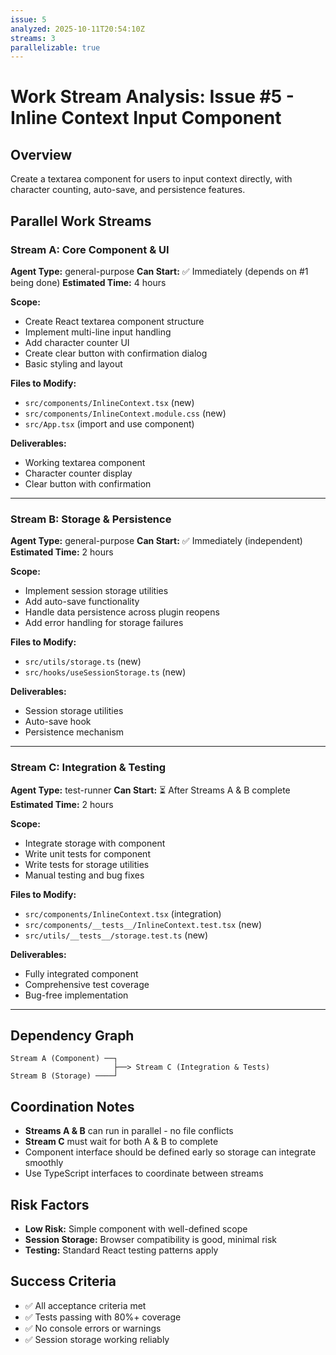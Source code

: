 ```yaml
---
issue: 5
analyzed: 2025-10-11T20:54:10Z
streams: 3
parallelizable: true
---
```


# Work Stream Analysis: Issue #5 - Inline Context Input Component

## Overview
Create a textarea component for users to input context directly, with character counting, auto-save, and persistence features.

## Parallel Work Streams

### Stream A: Core Component & UI
**Agent Type:** general-purpose
**Can Start:** ✅ Immediately (depends on #1 being done)
**Estimated Time:** 4 hours

**Scope:**
- Create React textarea component structure
- Implement multi-line input handling
- Add character counter UI
- Create clear button with confirmation dialog
- Basic styling and layout

**Files to Modify:**
- `src/components/InlineContext.tsx` (new)
- `src/components/InlineContext.module.css` (new)
- `src/App.tsx` (import and use component)

**Deliverables:**
- Working textarea component
- Character counter display
- Clear button with confirmation

---

### Stream B: Storage & Persistence
**Agent Type:** general-purpose
**Can Start:** ✅ Immediately (independent)
**Estimated Time:** 2 hours

**Scope:**
- Implement session storage utilities
- Add auto-save functionality
- Handle data persistence across plugin reopens
- Add error handling for storage failures

**Files to Modify:**
- `src/utils/storage.ts` (new)
- `src/hooks/useSessionStorage.ts` (new)

**Deliverables:**
- Session storage utilities
- Auto-save hook
- Persistence mechanism

---

### Stream C: Integration & Testing
**Agent Type:** test-runner
**Can Start:** ⏳ After Streams A & B complete
**Estimated Time:** 2 hours

**Scope:**
- Integrate storage with component
- Write unit tests for component
- Write tests for storage utilities
- Manual testing and bug fixes

**Files to Modify:**
- `src/components/InlineContext.tsx` (integration)
- `src/components/__tests__/InlineContext.test.tsx` (new)
- `src/utils/__tests__/storage.test.ts` (new)

**Deliverables:**
- Fully integrated component
- Comprehensive test coverage
- Bug-free implementation

---

## Dependency Graph

```
Stream A (Component) ──┐
                       ├──> Stream C (Integration & Tests)
Stream B (Storage) ────┘
```

## Coordination Notes

- **Streams A & B** can run in parallel - no file conflicts
- **Stream C** must wait for both A & B to complete
- Component interface should be defined early so storage can integrate smoothly
- Use TypeScript interfaces to coordinate between streams

## Risk Factors

- **Low Risk:** Simple component with well-defined scope
- **Session Storage:** Browser compatibility is good, minimal risk
- **Testing:** Standard React testing patterns apply

## Success Criteria

- ✅ All acceptance criteria met
- ✅ Tests passing with 80%+ coverage
- ✅ No console errors or warnings
- ✅ Session storage working reliably
